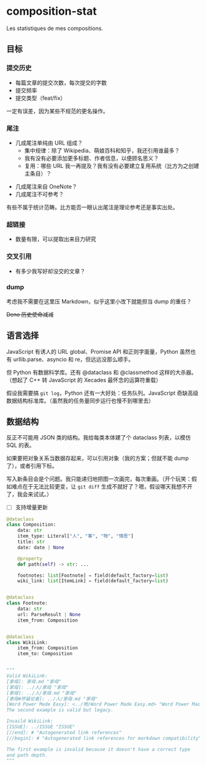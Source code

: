# composition-stat

Les statistiques de mes compositions.

## 目标

### 提交历史

* 每篇文章的提交次数，每次提交的字数
* 提交频率
* 提交类型（feat/fix）

一定有误差，因为某些不规范的更名操作。

### 尾注

* 几成尾注单纯由 URL 组成？
  * 集中规律：除了 Wikipedia、萌娘百科和知乎，我还引用谁最多？
  * 我有没有必要添加更多标题、作者信息，以便顾名思义？
  * 复用：哪些 URL 我一再提及？我有没有必要建立复用系统（比方为之创建主条目）？
<!-- 个人感觉，能复用的作者更多于文章。 -->
* 几成尾注来自 OneNote？
* 几成尾注不可参考？

有些不属于统计范畴。比方能否一眼认出尾注是理论参考还是事实出处。

### 超链接

* 数量有限，可以提取出来目力研究

### 交叉引用

* 有多少我写好却没交的文章？

### dump

考虑我不需要在这里压 Markdown，似乎这里小改下就能担当 dump 的重任？

~~Deno 历史使命减减~~

## 语言选择

JavaScript 有诱人的 URL global、Promise API 和正则字面量，Python 虽然也有 urllib.parse、asyncio 和 re，但远远没那么顺手。

但 Python 有数据科学库。还有 @dataclass 和 @classmethod 这样的大杀器。（想起了 C++ 转 JavaScript 的 Xecades 最怀念的运算符重载）

假设我需要搞 `git log`，Python 还有一大好处：任务队列。JavaScript 奇缺高级数据结构标准库。（虽然我的任务量同步运行也慢不到哪里去）

## 数据结构

反正不可能用 JSON 类的结构。我给每类本体建了个 dataclass 列表，以模仿 SQL 的表。

如果要把对象关系当数据存起来，可以引用对象（我的方案；但就不能 dump 了），或者引用下标。

写入新条目会是个问题。我只能递归地把图一次画完，每次重画。（开个玩笑：假如难点在于无法比较更变，让 `git diff` 生成不就好了？嗯，假设哪天我想不开了，我会来试试。）

- [ ] 支持增量更新

```python
@dataclass
class Composition:
    data: str
    item_type: Literal["人", "事", "物", "情思"]
    title: str
    date: date | None

    @property
    def path(self) -> str: ...

    footnotes: list[Footnote] = field(default_factory=list)
    wiki_link: list[ItemLink] = field(default_factory=list)


@dataclass
class Footnote:
    data: str
    url: ParseResult | None
    item_from: Composition


@dataclass
class WikiLink:
    item_from: Composition
    item_to: Composition


"""
Valid WikiLink:
[家母]: 家母.md "家母"
[家母]: ../人/家母 "家母"
[家母]: ../人/家母.md "家母"
[家母#怀疑论者]: ../人/家母.md "家母"
[Word Power Made Easy]: <../物/Word Power Made Easy.md> "Word Power Made Easy"
The second example is valid but legacy.

Invaild WikiLink:
[ISSUE]: ../ISSUE "ISSUE"
[//end]: # "Autogenerated link references"
[//begin]: # "Autogenerated link references for markdown compatibility"

The first example is invalid because it doesn't have a correct type
and path depth.
"""
```
